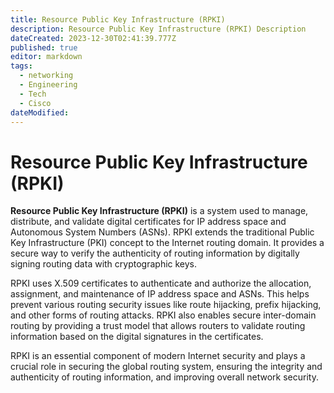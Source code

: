 ```yaml
---
title: Resource Public Key Infrastructure (RPKI)
description: Resource Public Key Infrastructure (RPKI) Description
dateCreated: 2023-12-30T02:41:39.777Z
published: true
editor: markdown
tags:
  - networking
  - Engineering
  - Tech
  - Cisco
dateModified: 
---
```

# Resource Public Key Infrastructure (RPKI)

**Resource Public Key Infrastructure (RPKI)** is a system used to manage, distribute, and validate digital certificates for IP address space and Autonomous System Numbers (ASNs). RPKI extends the traditional Public Key Infrastructure (PKI) concept to the Internet routing domain. It provides a secure way to verify the authenticity of routing information by digitally signing routing data with cryptographic keys.

RPKI uses X.509 certificates to authenticate and authorize the allocation, assignment, and maintenance of IP address space and ASNs. This helps prevent various routing security issues like route hijacking, prefix hijacking, and other forms of routing attacks. RPKI also enables secure inter-domain routing by providing a trust model that allows routers to validate routing information based on the digital signatures in the certificates.

RPKI is an essential component of modern Internet security and plays a crucial role in securing the global routing system, ensuring the integrity and authenticity of routing information, and improving overall network security.